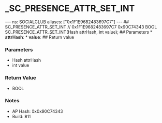# _SC_PRESENCE_ATTR_SET_INT

--- ns: SOCIALCLUB aliases: ["0x1F1E9682483697C7"] --- ## SC_PRESENCE_ATTR_SET_INT  // 0x1F1E9682483697C7 0x90C74343 BOOL SC_PRESENCE_ATTR_SET_INT(Hash attrHash, int value);   ## Parameters * **attrHash**: * **value**:  ## Return value

### Parameters
* Hash attrHash
* int value

### Return Value
* BOOL

### Notes
* AP Hash: 0x0x90C74343
* Build: 811

